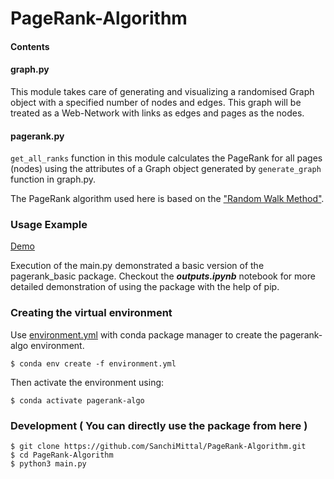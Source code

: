 # PageRank-Algorithm

#### Contents
#### graph.py
This module takes care of generating and visualizing a randomised Graph object with a specified number of nodes and edges.
This graph will be treated as a Web-Network with links as edges and pages as the nodes.

#### pagerank.py
```get_all_ranks``` function in this module calculates the PageRank for all pages (nodes) using the attributes of a Graph object generated by ```generate_graph``` function in graph.py.

The PageRank algorithm used here is based on the ["Random Walk Method"](https://en.wikipedia.org/wiki/Random_walk).

### Usage Example
[Demo](https://github.com/SanchiMittal/PageRank-Algorithm/blob/main/outputs.ipynb)

Execution of the main.py demonstrated a basic version of the pagerank_basic package. Checkout the <strong><i>outputs.ipynb</i></strong> notebook for more detailed demonstration of using the package with the help of pip.

### Creating the virtual environment 

Use [environment.yml](https://github.com/SanchiMittal/PageRank-Algorithm/blob/main/environment.yml) with conda package manager to create the pagerank-algo environment.

    $ conda env create -f environment.yml

Then activate the environment using:

    $ conda activate pagerank-algo


### Development ( You can directly use the package from here )

<!-- <pre> -->
    $ git clone https://github.com/SanchiMittal/PageRank-Algorithm.git
    $ cd PageRank-Algorithm
    $ python3 main.py
<!-- </pre> -->


